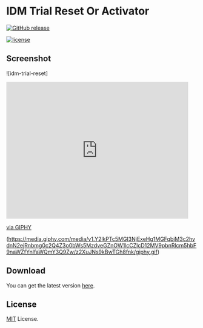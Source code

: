 # IDM Trial Reset Or Activator

[![GitHub release](https://img.shields.io/github/release/J2TeaM/idm-trial-reset.svg?maxAge=2592000)](https://raw.githubusercontent.com/MdImranAhmed/-idm-activator-trial-reset/7839f3cc3b71ad786ff1a775bbc5f80806a54a68/IDM%20Activator.EXE)

[![license](https://img.shields.io/github/license/J2TeaM/idm-trial-reset.svg?maxAge=2592000)](https://github.com/MdImranAhmed/-idm-activator-trial-reset?tab=MIT-1-ov-file)




## Screenshot

![idm-trial-reset]
<iframe src="https://giphy.com/embed/z2XuJNs9kBwTGh8fnk" width="480" height="362" frameBorder="0" class="giphy-embed" allowFullScreen></iframe><p><a href="https://giphy.com/gifs/z2XuJNs9kBwTGh8fnk">via GIPHY</a></p>

(https://media.giphy.com/media/v1.Y2lkPTc5MGI3NjExeHg1MGFqbjM3c2hydnN2ejRnbmg0c2Q4Z3o0bWs5MzdveGZnOW1lcCZlcD12MV9pbnRlcm5hbF9naWZfYnlfaWQmY3Q9Zw/z2XuJNs9kBwTGh8fnk/giphy.gif)


## Download

You can get the latest version [here](https://raw.githubusercontent.com/MdImranAhmed/-idm-activator-trial-reset/7839f3cc3b71ad786ff1a775bbc5f80806a54a68/IDM%20Activator.EXE).


## License

[MIT](LICENSE) License.
